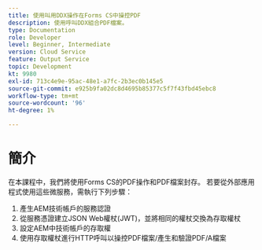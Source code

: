 ```yaml
---
title: 使用叫用DDX操作在Forms CS中操控PDF
description: 使用呼叫DDX組合PDF檔案。
type: Documentation
role: Developer
level: Beginner, Intermediate
version: Cloud Service
feature: Output Service
topic: Development
kt: 9980
exl-id: 713c4e9e-95ac-48e1-a7fc-2b3ec0b145e5
source-git-commit: e925b9fa02dc8d4695b85377c5f7f43fbd45ebc8
workflow-type: tm+mt
source-wordcount: '96'
ht-degree: 1%

---
```


# 簡介

在本課程中，我們將使用Forms CS的PDF操作和PDF檔案封存。 若要從外部應用程式使用這些微服務，需執行下列步驟：

1. 產生AEM技術帳戶的服務認證
1. 從服務憑證建立JSON Web權杖(JWT)，並將相同的權杖交換為存取權杖
1. 設定AEM中技術帳戶的存取權
1. 使用存取權杖進行HTTP呼叫以操控PDF檔案/產生和驗證PDF/A檔案
